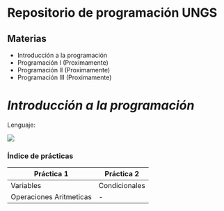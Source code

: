 # **Repositorio de programación UNGS**
## Materias

- Introducción a la programación
- Programación I (Proximamente)
- Programación II (Proximamente)
- Programación III (Proximamente)

# _Introducción a la programación_

Lenguaje:

![](https://img.shields.io/badge/Python-3776AB?style=for-the-badge&logo=python&logoColor=white)

### Índice de prácticas

| Práctica 1 | Práctica 2 |
| ---------- | ---------- |
| Variables | Condicionales |
| Operaciones Aritmeticas | - |
